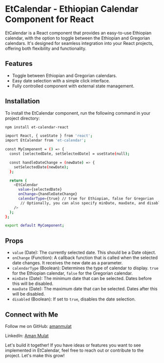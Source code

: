 # EtCalendar - Ethiopian Calendar Component for React

EtCalendar is a React component that provides an easy-to-use Ethiopian calendar, with the option to toggle between the Ethiopian and Gregorian calendars. It's designed for seamless integration into your React projects, offering both flexibility and functionality.

## Features

- Toggle between Ethiopian and Gregorian calendars.
- Easy date selection with a simple click interface.
- Fully controlled component with external state management.

## Installation

To install the EtCalendar component, run the following command in your project directory:

```bash
npm install et-calendar-react

import React, { useState } from 'react';
import EtCalendar from 'et-calendar';

const MyComponent = () => {
  const [selectedDate, setSelectedDate] = useState(null);

  const handleDateChange = (newDate) => {
    setSelectedDate(newDate);
  };

  return (
    <EtCalendar
      value={selectedDate}
      onChange={handleDateChange}
      calendarType={true} // true for Ethiopian, false for Gregorian
       // Optionally, you can also specify minDate, maxDate, and disabled here
    />
  );
};

export default MyComponent;
```

## Props

- `value` (Date): The currently selected date. This should be a Date object.
- `onChange` (Function): A callback function that is called when the selected date changes. It receives the new date as a parameter.
- `calendarType` (Boolean): Determines the type of calendar to display. `true` for the Ethiopian calendar, `false` for the Gregorian calendar.
- `minDate` (Date): The minimum date that can be selected. Dates before this will be disabled.
- `maxDate` (Date): The maximum date that can be selected. Dates after this will be disabled.
- `disabled` (Boolean): If set to `true`, disables the date selection.

## Connect with Me

Follow me on GitHub: [amanmulat](https://github.com/amanmulat "Github home")

LinkedIn: [Aman Mulat](https://www.linkedin.com/in/aman-mulat-7538ba1b9 "Linkedin home")

Let's build it together! If you have ideas or features you want to see implemented in EtCalendar, feel free to reach out or contribute to the project. Let's make this grow!
